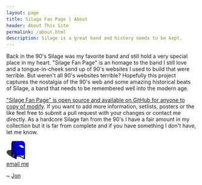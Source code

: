 ```yaml
---
layout: page
title: Silage Fan Page | About
header: About This Site
permalink: /about.html
description: Silage is a great band and history needs to be kept.
---
```


<p>
Back in the 90's Silage was my favorite band and still hold a very special place in my heart.  "Silage Fan Page" is an homage to the band I still love and a tongue-in-cheek send up of 90's websites I used to build that were terrible.  But weren't all 90's websites terrible?  Hopefully this project captures the nostalgia of the 90's web and some amazing historical beats of Silage, a band that needs to be remembered well into the modern age.
</p>

<p>
<a href="https://github.com/jdodson/silagefanpage" target="_blank">"Silage Fan Page" is open source and available on GitHub for anyone to copy of modify</a>.  If you want to add more information, setlists, posters or the like feel free to submit a pull request with your changes or contact me directly.  As a hardcore Silage fan from the 90's I have a fair amount in my collection but it is far from complete and if you have something I don't have, let me know.
</p>

 <a href="mailto:jbdodson@gmail.com?subject=Silage Fan Page"><img src='images/Blue_mailbox_2.gif' width="50px"><br>email me</a>

~ <a href="http://jdodson.org" target="_blank">Jon</a>
